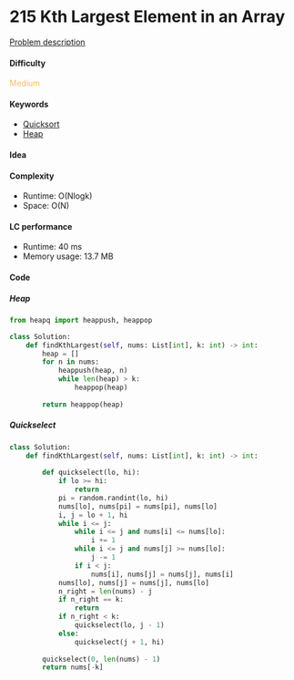 215 Kth Largest Element in an Array
=======================
[Problem description](https://leetcode.com/problems/kth-largest-element-in-an-array/)

#### Difficulty
<span style="color:#FABC60">Medium</span>

#### Keywords
- [Quicksort](../categories/quicksort.md)
- [Heap](../categories/heap.md)
  
#### Idea


#### Complexity
- Runtime: O(Nlogk)
- Space: O(N)
  
#### LC performance
- Runtime: 40 ms
- Memory usage: 13.7 MB

#### Code
##### Heap
```python
from heapq import heappush, heappop

class Solution:
    def findKthLargest(self, nums: List[int], k: int) -> int:
        heap = []
        for n in nums:
            heappush(heap, n)
            while len(heap) > k:
                heappop(heap)
        
        return heappop(heap)
```

##### Quickselect
```python
class Solution:
    def findKthLargest(self, nums: List[int], k: int) -> int:
        
        def quickselect(lo, hi):
            if lo >= hi:
                return
            pi = random.randint(lo, hi)
            nums[lo], nums[pi] = nums[pi], nums[lo]
            i, j = lo + 1, hi
            while i <= j:
                while i <= j and nums[i] <= nums[lo]:
                    i += 1
                while i <= j and nums[j] >= nums[lo]:
                    j -= 1
                if i < j:
                    nums[i], nums[j] = nums[j], nums[i]
            nums[lo], nums[j] = nums[j], nums[lo]
            n_right = len(nums) - j
            if n_right == k:
                return
            if n_right < k:
                quickselect(lo, j - 1)
            else:
                quickselect(j + 1, hi)
            
        quickselect(0, len(nums) - 1)
        return nums[-k]
```